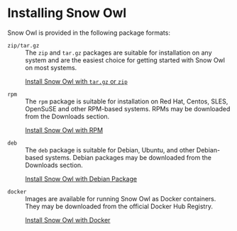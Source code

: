 # Installing Snow Owl

Snow Owl is provided in the following package formats:

<dl>
  <dt><code>zip/tar.gz</code></dt>
  <dd>The <code>zip</code> and <code>tar.gz</code> packages are suitable for installation on any system
and are the easiest choice for getting started with Snow Owl on most systems.
  
  <span>[Install Snow Owl with `tar.gz` or `zip`](tarzip.md)</span>
  
  </dd>
  

  <dt><code>rpm</code></dt>
  <dd>
  The <code>rpm</code> package is suitable for installation on Red Hat, Centos, SLES, OpenSuSE and other RPM-based systems. RPMs may be downloaded from the Downloads section. 

  [Install Snow Owl with RPM](rpm.md)
  </dd>

  <dt><code>deb</code></dt>
  <dd>
  The <code>deb</code> package is suitable for Debian, Ubuntu, and other Debian-based systems. Debian packages may be downloaded from the Downloads section.

  [Install Snow Owl with Debian Package](debian.md)
  </dd>

  <dt><code>docker</code></dt>
  <dd>
  Images are available for running Snow Owl as Docker containers. They may be downloaded from the official Docker Hub Registry.

  [Install Snow Owl with Docker](docker.md)
  </dd>
</dl>
